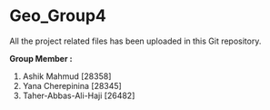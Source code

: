 # Geo_Group4
All the project related files has been uploaded in this Git repository.

**Group Member :** 
1. Ashik Mahmud [28358] 
2. Yana Cherepinina [28345] 
3. Taher-Abbas-Ali-Haji [26482]

